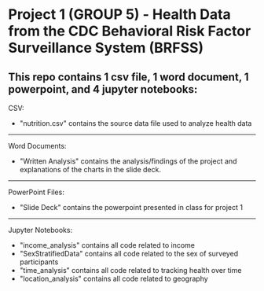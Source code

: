 # Project 1 (GROUP 5) - Health Data from the CDC Behavioral Risk Factor Surveillance System (BRFSS)
This repo contains 1 csv file, 1 word document, 1 powerpoint, and 4 jupyter notebooks:
---
CSV:
- "nutrition.csv" contains the source data file used to analyze health data
---
Word Documents:
- "Written Analysis" contains the analysis/findings of the project and explanations of the charts in the slide deck.
---
PowerPoint Files:
- "Slide Deck" contains the powerpoint presented in class for project 1
---
Jupyter Notebooks:
- "income_analysis" contains all code related to income
- "SexStratifiedData" contains all code related to the sex of surveyed participants
- "time_analysis" contains all code related to tracking health over time
- "location_analysis" contains all code related to geography

